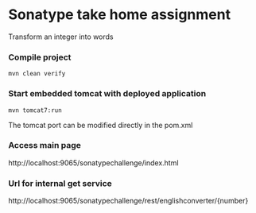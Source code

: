 # Sonatype take home assignment  
Transform an integer into words

### Compile project
`mvn clean verify`


### Start embedded tomcat with deployed application
`mvn tomcat7:run`    

  The tomcat port can be modified directly in the pom.xml


### Access main page
http://localhost:9065/sonatypechallenge/index.html

### Url for internal get service
http://localhost:9065/sonatypechallenge/rest/englishconverter/{number}
